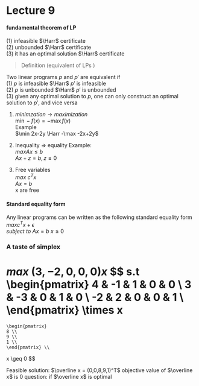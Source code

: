 # Lecture 9
#### fundamental theorem  of LP
(1) infeasible $\Harr$ certificate  
(2) unbounded $\Harr$ certificate  
(3) it has an optimal solution $\Harr$ certificate  


> Definition (equivalent of LPs  )

Two linear programs $p$ and $p'$ are equivalent if  <br/>
(1) $p$ is infeasible $\Harr$ $p'$ is infeasible <br/>
(2) $p$ is unbounded $\Harr$ $p'$ is unbounded <br/>
(3) given any optimal solution to $p$, one can only construct an optimal solution to $p'$, and vice versa

1. $minimzation \rightarrow maximization$ <br/>
$\min -f(x) = -\max f(x)$ <br/>
Example  <br/>
$\min 2x-2y \Harr -\max -2x+2y$

2. Inequality  $\Rightarrow$ equality
Example: <br/>
$max Ax\leq b$ <br/>
$Ax+z=b, z\geq 0$

3. Free variables   <br/>
$max\ c^Tx$ <br/>
$Ax=b$ <br/>
x are free

#### Standard equality form
Any linear programs can be written as the following standard equality form <br/>
$max c^Tx+\epsilon$ <br/>
$subject\ to$
$Ax=b\ x\geq 0$

### A taste of simplex 
$max\ (3,-2,0,0,0)x$
$$
    s.t 
    \begin{pmatrix}
    4 & -1 & 1 & 0 & 0 \\
    3 & -3 & 0 & 1 & 0 \\
    -2 & 2 & 0 & 0 & 1 \\
    \end{pmatrix}
    \times x
= 

    \begin{pmatrix}
    8 \\
    9 \\
    1 \\
    \end{pmatrix} \\
x \geq 0
$$

Feasible solution: $\overline x = (0,0,8,9,1)^T$
objective value of $\overline x$ is 0
question: if $\overline x$ is optimal

